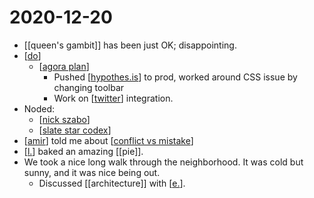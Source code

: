# 2020-12-20

- [[queen's gambit]] has been just OK; disappointing.
- [[do]]
  - [[agora plan]]
    - Pushed [[hypothes.is]] to prod, worked around CSS issue by changing toolbar
    - Work on [[twitter]] integration.
- Noded:
  - [[nick szabo]]
  - [[slate star codex]]
- [[amir]] told me about [[conflict vs mistake]]
- [[l.]] baked an amazing [[pie]].
- We took a nice long walk through the neighborhood. It was cold but sunny, and it was nice being out.
  - Discussed [[architecture]] with [[e.]].

[//begin]: # "Autogenerated link references for markdown compatibility"
[do]: ../do "Do"
[agora plan]: ../agora-plan "Agora Plan"
[hypothes.is]: ../hypothes.is "hypothes.is"
[twitter]: ../twitter "Twitter"
[nick szabo]: ../nick-szabo "Nick Szabo"
[slate star codex]: ../slate-star-codex "Slate Star Codex"
[amir]: ../amir "Amir"
[conflict vs mistake]: ../conflict-vs-mistake "Conflict Vs Mistake"
[l.]: ../l. "L."
[e.]: ../e "E."
[//end]: # "Autogenerated link references"